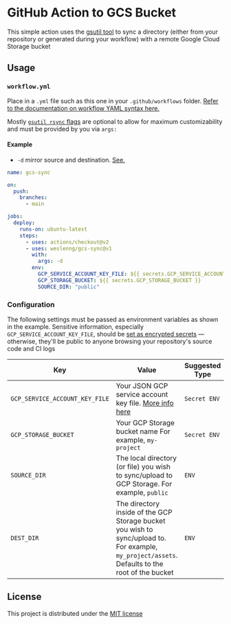 # GitHub Action to GCS Bucket

This simple action uses the [gsutil tool](https://cloud.google.com/storage/docs/gsutil) to sync a directory (either from your repository or generated during your workflow) with a remote Google Cloud Storage bucket

## Usage

### `workflow.yml`

Place in a `.yml` file such as this one in your `.github/workflows` folder. [Refer to the documentation on workflow YAML syntax here.](https://help.github.com/en/articles/workflow-syntax-for-github-actions)

Mostly [`gsutil rsync` flags](https://cloud.google.com/storage/docs/gsutil/commands/rsync) are optional to allow for maximum customizability and must be provided by you via `args:`

#### Example

- `-d` mirror source and destination. [See.](https://cloud.google.com/storage/docs/gsutil/commands/rsync#using--d-option-with-caution-to-mirror-source-and-destination)

```yaml
name: gcs-sync

on:
  push:
    branches:
      - main

jobs:
  deploy:
    runs-on: ubuntu-latest
    steps:
      - uses: actions/checkout@v2
      - uses: weslenng/gcs-sync@v1
        with:
          args: -d
        env:
          GCP_SERVICE_ACCOUNT_KEY_FILE: ${{ secrets.GCP_SERVICE_ACCOUNT_KEY_FILE }}
          GCP_STORAGE_BUCKET: ${{ secrets.GCP_STORAGE_BUCKET }}
          SOURCE_DIR: "public"
```

### Configuration

The following settings must be passed as environment variables as shown in the example. Sensitive information, especially `GCP_SERVICE_ACCOUNT_KEY_FILE`, should be [set as encrypted secrets](https://help.github.com/en/articles/virtual-environments-for-github-actions#creating-and-using-secrets-encrypted-variables) — otherwise, they'll be public to anyone browsing your repository's source code and CI logs

| Key | Value | Suggested Type | Required | Default |
| ------------- | ------------- | ------------- | ------------- | ------------- |
| `GCP_SERVICE_ACCOUNT_KEY_FILE` | Your JSON GCP service account key file. [More info here](https://cloud.google.com/storage/docs/authentication/managing-hmackeys) | `Secret ENV` | **Yes** | N/A |
| `GCP_STORAGE_BUCKET` | Your GCP Storage bucket name For example, `my-project` | `Secret ENV` | **Yes** | N/A |
| `SOURCE_DIR` | The local directory (or file) you wish to sync/upload to GCP Storage. For example, `public` | `ENV` | **Yes** | N/A |
| `DEST_DIR` | The directory inside of the GCP Storage bucket you wish to sync/upload to. For example, `my_project/assets`. Defaults to the root of the bucket | `ENV` | No | `/` (root of bucket) |

## License

This project is distributed under the [MIT license](LICENSE)
